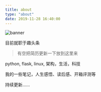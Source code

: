 ```yaml
---
title: about
type: "about"
date: 2019-11-28 16:40:00
---
```

![banner](https://vissssa-imgs-1252712312.cos.ap-shanghai.myqcloud.com/wallpapers/%E5%A3%81%E7%BA%B8-min.jpg)

目前就职于趣头条
> 有空把简历更新一下放到这里来

python, flask, linux, 架构，生活，科技

我的一些笔记，人生感悟、读后感、开箱评测等 

持续更新......
